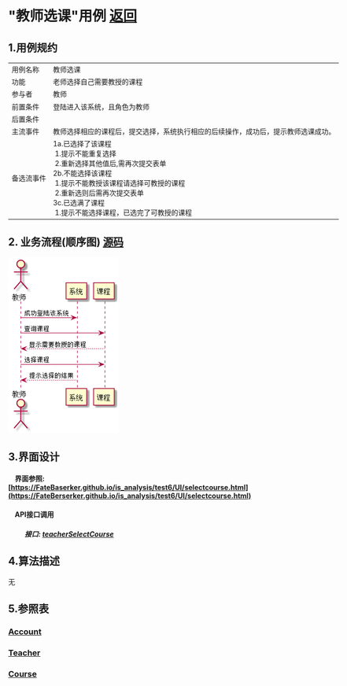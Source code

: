 # "教师选课"用例 <a href="https://github.com/FateBerserker/is_analysis/tree/master/test6">返回</a>
## 1.用例规约
<table cellspacing="0" style="width:900px;">
<tr>
	<td>用例名称</td>
	<td>教师选课</td>	
</tr>
<tr>
	<td>功能</td>
	<td>老师选择自己需要教授的课程</td>	
</tr>
<tr>
	<td>参与者</td>
	<td>教师</td>	
</tr>
<tr>
	<td>前置条件</td>
	<td>登陆进入该系统，且角色为教师</td>	
</tr>
<tr>
	<td>后置条件</td>
	<td></td>	
</tr>
<tr>
	<td>主流事件</td>
	<td>
	教师选择相应的课程后，提交选择，系统执行相应的后续操作，成功后，提示教师选课成功。
	</td>	
</tr>
<tr>
	<td>备选流事件</td>
	<td>
		1a.已选择了该课程 <br> 
		 &nbsp;1.提示不能重复选择 <br>    
		 &nbsp;2.重新选择其他值后,需再次提交表单 <br>	
		2b.不能选择该课程<br>
		 &nbsp;1.提示不能教授该课程请选择可教授的课程 <br>    
		 &nbsp;2.重新选则后需再次提交表单 <br> 
		3c.已选满了课程 <br>
		 &nbsp;1.提示不能选择课程，已选完了可教授的课程
	</td>	
</tr>
	
</table>		


## 2. 业务流程(顺序图)  <a href="../src/teacherSelectCourse.puml">源码</a>

<img src="../images/teacherSelectCourse.png"/>


## 3.界面设计
#### &nbsp;&nbsp;&nbsp;&nbsp;界面参照:[https://FateBaserker.github.io/is_analysis/test6/UI/selectcourse.html](https://FateBerserker.github.io/is_analysis/test6/UI/selectcourse.html)
#### &nbsp;&nbsp;&nbsp;&nbsp;API接口调用
##### &nbsp;&nbsp;&nbsp;&nbsp;&nbsp;&nbsp;&nbsp;&nbsp;&nbsp;&nbsp;接口: <a href="../接口/teacherSelectCourse.md">teacherSelectCourse</a>

## 4.算法描述
无

## 5.参照表
### <a href="../数据库表设计.md#account">Account</a>
### <a href="../数据库表设计.md#teacher">Teacher</a>
### <a href="../数据库表设计.md#course">Course</a>

